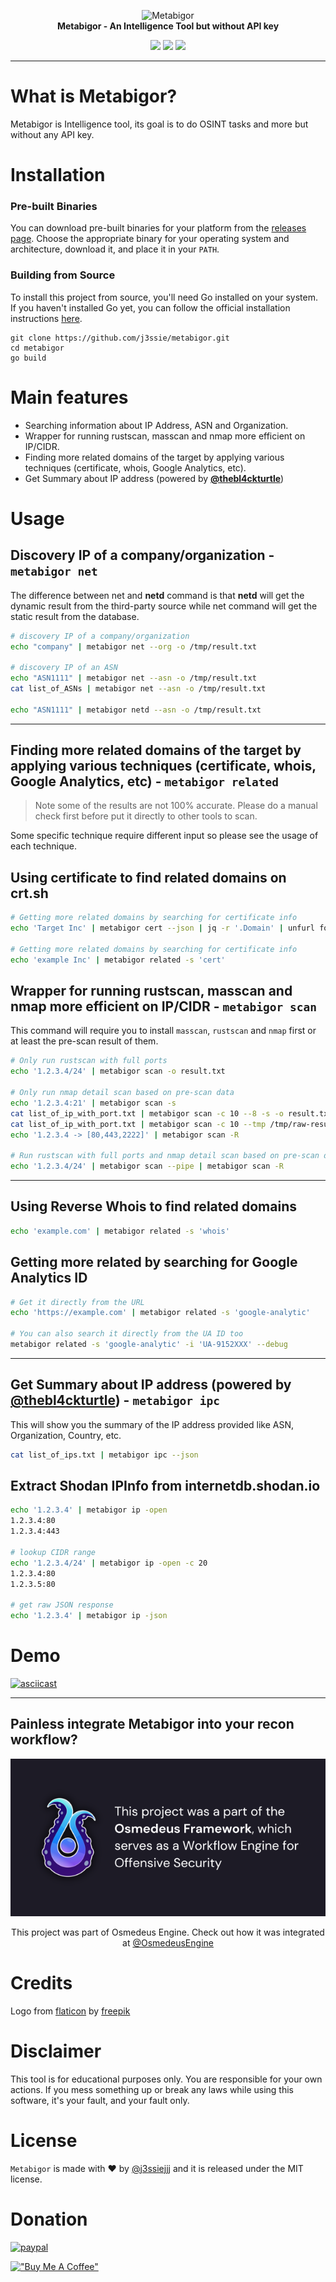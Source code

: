 <p align="center">
  <img alt="Metabigor" src="https://user-images.githubusercontent.com/23289085/143042137-28f8e7e5-e485-4dc8-a09b-10759a593210.png" height="140" />
  <br />
  <strong>Metabigor - An Intelligence Tool but without API key</strong>

  <p align="center">
  <a href="https://docs.osmedeus.org/donation/"><img src="https://img.shields.io/badge/Sponsors-0078D4?style=for-the-badge&logo=GitHub-Sponsors&logoColor=39ff14&labelColor=black&color=black"></a>
  <a href="https://twitter.com/OsmedeusEngine"><img src="https://img.shields.io/badge/%40OsmedeusEngine-0078D4?style=for-the-badge&logo=Twitter&logoColor=39ff14&labelColor=black&color=black"></a>
  <a href="https://github.com/j3ssie/osmedeus/releases"><img src="https://img.shields.io/github/release/j3ssie/metabigor?style=for-the-badge&labelColor=black&color=2fc414&logo=Github"></a>
  </p>
</p>

***

# What is Metabigor?

Metabigor is Intelligence tool, its goal is to do OSINT tasks and more but without any API key.

# Installation

### Pre-built Binaries

You can download pre-built binaries for your platform from the [releases page](https://github.com/j3ssie/metabigor/releases). Choose the appropriate binary for your operating system and architecture, download it, and place it in your `PATH`. 

### Building from Source

To install this project from source, you'll need Go installed on your system. If you haven't installed Go yet, you can follow the official installation instructions [here](https://golang.org/doc/install).

```shell
git clone https://github.com/j3ssie/metabigor.git
cd metabigor
go build
```

# Main features

- Searching information about IP Address, ASN and Organization.
- Wrapper for running rustscan, masscan and nmap more efficient on IP/CIDR.
- Finding more related domains of the target by applying various techniques (certificate, whois, Google Analytics, etc).
- Get Summary about IP address (powered by [**@thebl4ckturtle**](https://github.com/theblackturtle))

# Usage

## Discovery IP of a company/organization - `metabigor net`

The difference between net and **netd** command is that **netd** will get the dynamic result from the third-party source
while net command will get the static result from the database.

```bash
# discovery IP of a company/organization
echo "company" | metabigor net --org -o /tmp/result.txt

# discovery IP of an ASN
echo "ASN1111" | metabigor net --asn -o /tmp/result.txt
cat list_of_ASNs | metabigor net --asn -o /tmp/result.txt

echo "ASN1111" | metabigor netd --asn -o /tmp/result.txt
```

*** 

## Finding more related domains of the target by applying various techniques (certificate, whois, Google Analytics, etc) - `metabigor related`

> Note some of the results are not 100% accurate. Please do a manual check first before put it directly to other tools
> to scan.

Some specific technique require different input so please see the usage of each technique.

## Using certificate to find related domains on crt.sh

```bash
# Getting more related domains by searching for certificate info
echo 'Target Inc' | metabigor cert --json | jq -r '.Domain' | unfurl format %r.%t | sort -u # this is old command

# Getting more related domains by searching for certificate info
echo 'example Inc' | metabigor related -s 'cert'
```

## Wrapper for running rustscan, masscan and nmap more efficient on IP/CIDR - `metabigor scan`

This command will require you to install `masscan`, `rustscan` and `nmap` first or at least the pre-scan result of them.

```bash
# Only run rustscan with full ports
echo '1.2.3.4/24' | metabigor scan -o result.txt

# Only run nmap detail scan based on pre-scan data
echo '1.2.3.4:21' | metabigor scan -s
cat list_of_ip_with_port.txt | metabigor scan -c 10 --8 -s -o result.txt
cat list_of_ip_with_port.txt | metabigor scan -c 10 --tmp /tmp/raw-result/ -s -o result.txt
echo '1.2.3.4 -> [80,443,2222]' | metabigor scan -R

# Run rustscan with full ports and nmap detail scan based on pre-scan data
echo '1.2.3.4/24' | metabigor scan --pipe | metabigor scan -R 
```

***

## Using Reverse Whois to find related domains

```bash
echo 'example.com' | metabigor related -s 'whois'
```

## Getting more related by searching for Google Analytics ID

```bash
# Get it directly from the URL
echo 'https://example.com' | metabigor related -s 'google-analytic'

# You can also search it directly from the UA ID too
metabigor related -s 'google-analytic' -i 'UA-9152XXX' --debug
```

*** 

## Get Summary about IP address (powered by [**@thebl4ckturtle**](https://github.com/theblackturtle)) - `metabigor ipc`

This will show you the summary of the IP address provided like ASN, Organization, Country, etc.

```bash
cat list_of_ips.txt | metabigor ipc --json
```

## Extract Shodan IPInfo from internetdb.shodan.io

```bash
echo '1.2.3.4' | metabigor ip -open
1.2.3.4:80
1.2.3.4:443

# lookup CIDR range
echo '1.2.3.4/24' | metabigor ip -open -c 20
1.2.3.4:80
1.2.3.5:80

# get raw JSON response
echo '1.2.3.4' | metabigor ip -json
```

# Demo

[![asciicast](https://asciinema.org/a/301745.svg)](https://asciinema.org/a/301745)

*** 

## Painless integrate Metabigor into your recon workflow?

<p align="center">
  <img alt="OsmedeusEngine" src="https://raw.githubusercontent.com/osmedeus/assets/main/part-of-osmedeus-banner.png" />
  <p align="center">
    This project was part of Osmedeus Engine. Check out how it was integrated at <a href="https://twitter.com/OsmedeusEngine">@OsmedeusEngine</a>
  </p>
</p>

# Credits

Logo from [flaticon](https://image.flaticon.com/icons/svg/1789/1789851.svg)
by [freepik](https://www.flaticon.com/authors/freepik)

# Disclaimer

This tool is for educational purposes only. You are responsible for your own actions. If you mess something up or break
any laws while using this software, it's your fault, and your fault only.

# License

`Metabigor` is made with ♥ by [@j3ssiejjj](https://twitter.com/j3ssiejjj) and it is released under the MIT license.

# Donation

[![paypal](https://www.paypalobjects.com/en_US/i/btn/btn_donateCC_LG.gif)](https://paypal.me/j3ssiejjj)

[!["Buy Me A Coffee"](https://www.buymeacoffee.com/assets/img/custom_images/orange_img.png)](https://www.buymeacoffee.com/j3ssie)
